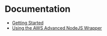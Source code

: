 # Documentation

- [Getting Started](./GettingStarted)
- [Using the AWS Advanced NodeJS Wrapper](./using-the-nodejs-wrapper/UsingTheNodejsWrapper.md)
